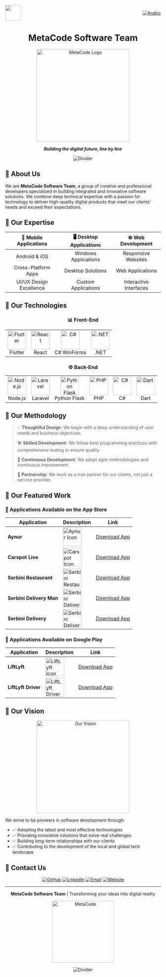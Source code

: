 <div style="display: flex; justify-content: space-between; align-items: center; width: 100%;">
  <a href="https://meta-code-ye.com"><img src="https://avatars.githubusercontent.com/u/170404605?v=4" width="50" /></a>
  <a href="readme_ar.md"><img src="https://img.shields.io/badge/lang-Arabic-green" alt="Arabic" /></a>
</div>

<div align="center">
  
# MetaCode Software Team

<img src="https://user-images.githubusercontent.com/74038190/238353480-219bcc70-f5dc-466b-9a60-29653d8e8433.gif" alt="MetaCode Logo" width="300"/>

**_Building the digital future, line by line_**

![Divider](https://user-images.githubusercontent.com/74038190/212284100-561aa473-3905-4a80-b561-0d28506553ee.gif)

</div>

## 🔷 About Us

We are **MetaCode Software Team**, a group of creative and professional developers specialized in building integrated and innovative software solutions. We combine deep technical expertise with a passion for technology to deliver high-quality digital products that meet our clients' needs and exceed their expectations.

## 🔷 Our Expertise

<div align="center">

| 📱 Mobile Applications | 🖥️ Desktop Applications | 🌐 Web Development |
|:-------------------:|:-------------------------:|:-------------------:|
| Android & iOS | Windows Applications | Responsive Websites |
| Cross-Platform Apps | Desktop Solutions | Web Applications |
| UI/UX Design Excellence | Custom Applications | Interactive Interfaces |

</div>

## 🔷 Our Technologies

<div align="center">

### 📊 Front-End

<table>
  <tr>
    <td align="center"><img src="https://img.icons8.com/color/96/000000/flutter.png" width="60" alt="Flutter"/><br/>Flutter</td>
    <td align="center"><img src="https://img.icons8.com/plasticine/100/000000/react.png" width="60" alt="React"/><br/>React</td>
    <td align="center"><img src="https://img.icons8.com/color/96/000000/c-sharp-logo.png" width="60" alt="C#"/><br/>C# WinForms</td>
    <td align="center"><img src="https://img.icons8.com/color/96/000000/net-framework.png" width="60" alt=".NET"/><br/>.NET</td>
  </tr>
</table>

### ⚙️ Back-End

<table>
  <tr>
    <td align="center"><img src="https://img.icons8.com/color/96/000000/nodejs.png" width="60" alt="Node.js"/><br/>Node.js</td>
    <td align="center"><img src="https://img.icons8.com/fluency/96/000000/laravel.png" width="60" alt="Laravel"/><br/>Laravel</td>
    <td align="center"><img src="https://img.icons8.com/color/96/000000/python.png" width="60" alt="Python Flask"/><br/>Python Flask</td>
    <td align="center"><img src="https://img.icons8.com/officel/80/000000/php-logo.png" width="60" alt="PHP"/><br/>PHP</td>
    <td align="center"><img src="https://img.icons8.com/color/96/000000/c-sharp-logo.png" width="60" alt="C#"/><br/>C#</td>
    <td align="center"><img src="https://img.icons8.com/color/96/000000/dart.png" width="60" alt="Dart"/><br/>Dart</td>
  </tr>
</table>

</div>

## 🔷 Our Methodology

> 💡 **Thoughtful Design**: We begin with a deep understanding of user needs and business objectives.
> 
> 🛠️ **Skilled Development**: We follow best programming practices with comprehensive testing to ensure quality.
> 
> 🔄 **Continuous Development**: We adopt agile methodologies and continuous improvement.
> 
> 🤝 **Partnership**: We work as a true partner for our clients, not just a service provider.

## 🔷 Our Featured Work

### 📲 Applications Available on the App Store

| Application | Description | Link |
|---------|--------|--------|
| **Aynur** | <img src="https://is1-ssl.mzstatic.com/image/thumb/Purple211/v4/ac/9c/6a/ac9c6a93-1409-cdbf-7f81-24abb2ae6a58/AppIcon-1x_U007emarketing-0-11-0-0-85-220-0.png/230x0w.webp" alt="Aynur Icon" align="center" width="60"/> | [Download App](https://apps.apple.com/us/app/aynur/id6743452665) |
| **Carspot Live** | <img src="https://is1-ssl.mzstatic.com/image/thumb/Purple221/v4/a7/81/31/a7813152-c959-e7ca-efb7-1e307df5390c/AppIcon-1x_U007emarketing-0-10-0-85-220-0.png/230x0w.webp" alt="Carspot Icon" align="center" width="60"/> | [Download App](https://apps.apple.com/us/app/carspot-live/id6739596635) |
| **Serbini Restaurant** | <img src="https://is1-ssl.mzstatic.com/image/thumb/Purple211/v4/b0/eb/f1/b0ebf17f-7aee-b3d6-42f0-753f140084d4/AppIcon-0-0-1x_U007emarketing-0-11-0-85-220.png/230x0w.webp" alt="Serbini Restaurant Icon" align="center" width="60"/> | [Download App](https://apps.apple.com/us/app/serbini-restaurant/id6738758025) |
| **Serbini Delivery Man** | <img src="https://is1-ssl.mzstatic.com/image/thumb/Purple221/v4/75/4f/03/754f0358-2ff7-7c02-c8e5-cf8863936c19/AppIcon-0-0-1x_U007emarketing-0-8-0-85-220.png/146x0w.webp" alt="Serbini Delivery Man Icon" align="center" width="60"/> | [Download App](https://apps.apple.com/us/app/serbini-delivery-man/id6738761805) |
| **Serbini Delivery** | <img src="https://is1-ssl.mzstatic.com/image/thumb/Purple211/v4/7a/5b/4d/7a5b4d5b-7934-478b-bbec-0da78e101b7b/AppIcon-0-0-1x_U007emarketing-0-11-0-85-220.png/146x0w.webp" alt="Serbini Delivery Icon" align="center" width="60"/> | [Download App](https://apps.apple.com/us/app/serbini-delivery/id6445826834) |

### 📱 Applications Available on Google Play

| Application | Description | Link |
|---------|--------|--------|
| **LiftLyft** | <img src="https://play-lh.googleusercontent.com/trdK26XT8Xcx1crIuuVnWGLRn7KrUj6fyRum9CLTatkZ-DYIcik2AIR9pq7bZu-P7N5N=w240-h480-rw" alt="LiftLyft Icon" align="center" width="60"/> | [Download App](https://play.google.com/store/apps/details?id=com.liftlyft.app) |
| **LiftLyft Driver** | <img src="https://play-lh.googleusercontent.com/4OP0As5_OyFC2-3RAc5NQCM_o_sFL8I4kQNsj1WeHd9t323Fb9Wc4uhgHXAaMjD7M6M=w240-h480-rw" alt="LiftLyft Driver Icon" align="center" width="60"/> | [Download App](https://play.google.com/store/apps/details?id=com.liftlyft.app.driver) |

## 🔷 Our Vision

<div align="center">
  <img src="https://user-images.githubusercontent.com/74038190/219923809-b86dc415-a0c2-4a38-bc88-ad6cf06395a8.gif" width="300" alt="Our Vision"/>
</div>

We strive to be pioneers in software development through:

* ✅ Adopting the latest and most effective technologies
* ✅ Providing innovative solutions that solve real challenges
* ✅ Building long-term relationships with our clients
* ✅ Contributing to the development of the local and global tech landscape

## 🔷 Contact Us

<div align="center">

[![GitHub](https://img.shields.io/badge/GitHub-181717?style=for-the-badge&logo=github&logoColor=white)](https://github.com/metacodey)
[![LinkedIn](https://img.shields.io/badge/LinkedIn-0077B5?style=for-the-badge&logo=linkedin&logoColor=white)](https://linkedin.com/company/metacode)
[![Email](https://img.shields.io/badge/Email-D14836?style=for-the-badge&logo=gmail&logoColor=white)](mailto:metacode34ye@gmail.com)
[![Website](https://img.shields.io/badge/Website-4285F4?style=for-the-badge&logo=google-chrome&logoColor=white)](https://meta-code-ye.com/)

</div>

<div align="center">

---

**MetaCode Software Team** | Transforming your ideas into digital reality

<img src="https://user-images.githubusercontent.com/74038190/213866269-5d00981c-7c98-46d7-8a8e-16f462e35dc5.gif" width="200" alt="MetaCode"/>

![Divider](https://user-images.githubusercontent.com/74038190/212284100-561aa473-3905-4a80-b561-0d28506553ee.gif)

</div>
